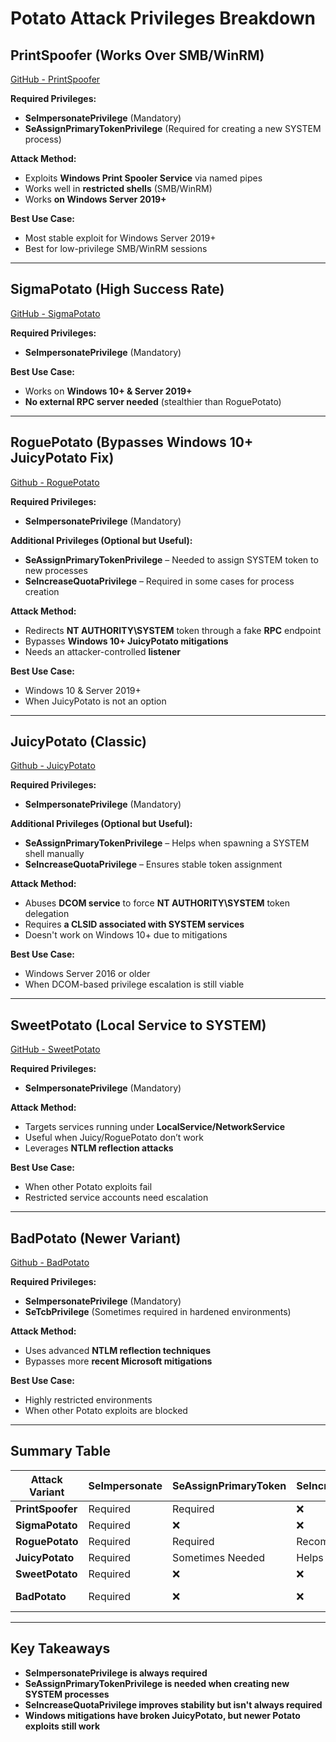 # Potato Attack Privileges Breakdown

## PrintSpoofer (Works Over SMB/WinRM)
[GitHub - PrintSpoofer](https://github.com/itm4n/PrintSpoofer)

**Required Privileges:**  
- **SeImpersonatePrivilege** (Mandatory)  
- **SeAssignPrimaryTokenPrivilege** (Required for creating a new SYSTEM process)  

**Attack Method:**  
- Exploits **Windows Print Spooler Service** via named pipes  
- Works well in **restricted shells** (SMB/WinRM)  
- Works **on Windows Server 2019+**  

**Best Use Case:**  
- Most stable exploit for Windows Server 2019+
- Best for low-privilege SMB/WinRM sessions

---
## SigmaPotato (High Success Rate)
[GitHub - SigmaPotato](https://github.com/tylerdotrar/SigmaPotato/releases)

**Required Privileges:**  
- **SeImpersonatePrivilege** (Mandatory)  

**Best Use Case:**  
- Works on **Windows 10+ & Server 2019+**
- **No external RPC server needed** (stealthier than RoguePotato)

---
## RoguePotato (Bypasses Windows 10+ JuicyPotato Fix)
[Github - RoguePotato](https://github.com/antonioCoco/RoguePotato)

**Required Privileges:**  
- **SeImpersonatePrivilege** (Mandatory)  

**Additional Privileges (Optional but Useful):**  
- **SeAssignPrimaryTokenPrivilege** – Needed to assign SYSTEM token to new processes  
- **SeIncreaseQuotaPrivilege** – Required in some cases for process creation  

**Attack Method:**  
- Redirects **NT AUTHORITY\SYSTEM** token through a fake **RPC** endpoint  
- Bypasses **Windows 10+ JuicyPotato mitigations**  
- Needs an attacker-controlled **listener**  

**Best Use Case:**  
- Windows 10 & Server 2019+
- When JuicyPotato is not an option

---
## JuicyPotato (Classic)
[Github - JuicyPotato](https://github.com/ohpe/juicy-potato)

**Required Privileges:**  
- **SeImpersonatePrivilege** (Mandatory)  

**Additional Privileges (Optional but Useful):**  
- **SeAssignPrimaryTokenPrivilege** – Helps when spawning a SYSTEM shell manually  
- **SeIncreaseQuotaPrivilege** – Ensures stable token assignment  

**Attack Method:**  
- Abuses **DCOM service** to force **NT AUTHORITY\SYSTEM** token delegation  
- Requires **a CLSID associated with SYSTEM services**  
- Doesn't work on Windows 10+ due to mitigations  

**Best Use Case:**  
- Windows Server 2016 or older
- When DCOM-based privilege escalation is still viable

---
## SweetPotato (Local Service to SYSTEM)
[GitHub - SweetPotato](https://github.com/CCob/SweetPotato)

**Required Privileges:**  
- **SeImpersonatePrivilege** (Mandatory)  

**Attack Method:**  
- Targets services running under **LocalService/NetworkService**  
- Useful when Juicy/RoguePotato don’t work  
- Leverages **NTLM reflection attacks**  

**Best Use Case:**  
- When other Potato exploits fail
- Restricted service accounts need escalation

---
## BadPotato (Newer Variant)
[Github - BadPotato](https://github.com/BeichenDream/BadPotato)

**Required Privileges:**  
- **SeImpersonatePrivilege** (Mandatory)  
- **SeTcbPrivilege** (Sometimes required in hardened environments)  

**Attack Method:**  
- Uses advanced **NTLM reflection techniques**  
- Bypasses more **recent Microsoft mitigations**  

**Best Use Case:**  
- Highly restricted environments
- When other Potato exploits are blocked

---

## Summary Table

| Attack Variant   | SeImpersonate | SeAssignPrimaryToken | SeIncreaseQuota | SeTcb            |
| ---------------- | ------------- | -------------------- | --------------- | ---------------- |
| **PrintSpoofer** | Required      | Required             | ❌               | ❌                |
| **SigmaPotato**  | Required      | ❌                    | ❌               | ❌                |
| **RoguePotato**  | Required      | Required             | Recommended     | ❌                |
| **JuicyPotato**  | Required      | Sometimes Needed     | Helps Stability | ❌                |
| **SweetPotato**  | Required      | ❌                    | ❌               | ❌                |
| **BadPotato**    | Required      | ❌                    | ❌               | Sometimes Needed |

---

## Key Takeaways
- **SeImpersonatePrivilege is always required**  
- **SeAssignPrimaryTokenPrivilege is needed when creating new SYSTEM processes**  
- **SeIncreaseQuotaPrivilege improves stability but isn't always required**  
- **Windows mitigations have broken JuicyPotato, but newer Potato exploits still work**  
